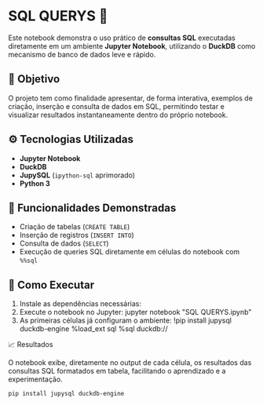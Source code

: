 # SQL QUERYS 🧠

Este notebook demonstra o uso prático de **consultas SQL** executadas diretamente em um ambiente **Jupyter Notebook**, utilizando o **DuckDB** como mecanismo de banco de dados leve e rápido.

## 💾 Objetivo

O projeto tem como finalidade apresentar, de forma interativa, exemplos de criação, inserção e consulta de dados em SQL, permitindo testar e visualizar resultados instantaneamente dentro do próprio notebook.

## ⚙️ Tecnologias Utilizadas

- **Jupyter Notebook**
- **DuckDB**
- **JupySQL** (`ipython-sql` aprimorado)
- **Python 3**

## 🧰 Funcionalidades Demonstradas

- Criação de tabelas (`CREATE TABLE`)
- Inserção de registros (`INSERT INTO`)
- Consulta de dados (`SELECT`)
- Execução de queries SQL diretamente em células do notebook com `%%sql`

## 🚀 Como Executar

1. Instale as dependências necessárias:
2. Execute o notebook no Jupyter:
   jupyter notebook "SQL QUERYS.ipynb"
3. As primeiras células já configuram o ambiente:
   !pip install jupysql duckdb-engine
    %load_ext sql
    %sql duckdb://

📈 Resultados

O notebook exibe, diretamente no output de cada célula, os resultados das consultas SQL formatados em tabela, 
facilitando o aprendizado e a experimentação.

   ```bash
   pip install jupysql duckdb-engine
